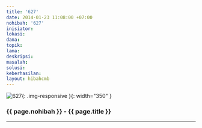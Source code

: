 ```yaml
---
title: '627'
date: 2014-01-23 11:08:00 +07:00
nohibah: '627'
inisiator:
lokasi:
dana:
topik:
lama:
deskripsi:
masalah:
solusi:
keberhasilan:
layout: hibahcmb
---
```


![627](/static/img/hibahcmb/627.png){: .img-responsive }{: width="350" }

### {{ page.nohibah }} - {{ page.title }}

---
